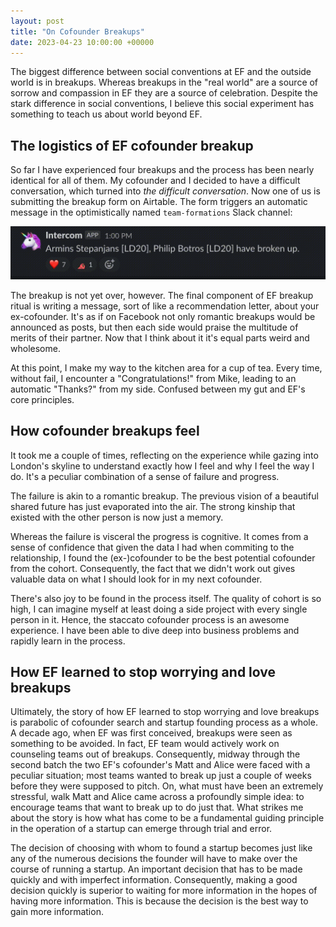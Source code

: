 ```yaml
---
layout: post
title: "On Cofounder Breakups"
date: 2023-04-23 10:00:00 +00000
---
```


The biggest difference between social conventions at EF and the outside world is in breakups.
Whereas breakups in the "real world" are a source of sorrow and compassion in EF they are a source of celebration.
Despite the stark difference in social conventions, I believe this social experiment has something to teach us about world beyond EF.

## The logistics of EF cofounder breakup

So far I have experienced four breakups and the process has been nearly identical for all of them.
My cofounder and I decided to have a difficult conversation, which turned into _the difficult conversation_.
Now one of us is submitting the breakup form on Airtable.
The form triggers an automatic message in the optimistically named `team-formations` Slack channel:

![Slack message reads: "Armins Stepanjans [LD20], Philip Botros [LD20] have broken up". it has 7 heart emoji and 1 fast parrot reaction](../assets/breakup/announcement.gif)

The breakup is not yet over, however.
The final component of EF breakup ritual is writing a message, sort of like a recommendation letter, about your ex-cofounder.
It's as if on Facebook not only romantic breakups would be announced as posts, but then each side would praise the multitude of merits of their partner.
Now that I think about it it's equal parts weird and wholesome.

At this point, I make my way to the kitchen area for a cup of tea.
Every time, without fail, I encounter a "Congratulations!" from Mike, leading to an automatic "Thanks?" from my side.
Confused between my gut and EF's core principles.

## How cofounder breakups feel

It took me a couple of times, reflecting on the experience while gazing into London's skyline to understand exactly how I feel and why I feel the way I do.
It's a peculiar combination of a sense of failure and progress.

The failure is akin to a romantic breakup.
The previous vision of a beautiful shared future has just evaporated into the air.
The strong kinship that existed with the other person is now just a memory.

Whereas the failure is visceral the progress is cognitive.
It comes from a sense of confidence that given the data I had when commiting to the relationship, I found the (ex-)cofounder to be the best potential cofounder from the cohort.
Consequently, the fact that we didn't work out gives valuable data on what I should look for in my next cofounder.

There's also joy to be found in the process itself.
The quality of cohort is so high, I can imagine myself at least doing a side project with every single person in it.
Hence, the staccato cofounder process is an awesome experience.
I have been able to dive deep into business problems and rapidly learn in the process.


## How EF learned to stop worrying and love breakups

Ultimately, the story of how EF learned to stop worrying and love breakups is parabolic of cofounder search and startup founding process as a whole.
A decade ago, when EF was first conceived, breakups were seen as something to be avoided.
In fact, EF team would actively work on counseling teams out of breakups.
Consequently, midway through the second batch the two EF's cofounder's Matt and Alice were faced with a peculiar situation;
most teams wanted to break up just a couple of weeks before they were supposed to pitch.
On, what must have been an extremely stressful, walk Matt and Alice came across a profoundly simple idea: to encourage teams that want to break up to do just that.
What strikes me about the story is how what has come to be a fundamental guiding principle in the operation of a startup can emerge through trial and error.

The decision of choosing with whom to found a startup becomes just like any of the numerous decisions the founder will have to make over the course of running a startup.
An important decision that has to be made quickly and with imperfect information.
Consequently, making a good decision quickly is superior to waiting for more information in the hopes of having more information.
This is because the decision is the best way to gain more information.
